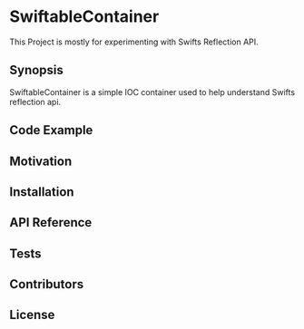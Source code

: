 # SwiftableContainer

This Project is mostly for experimenting with Swifts Reflection API.

## Synopsis

SwiftableContainer is a simple IOC container used to help understand Swifts reflection api.

## Code Example



## Motivation



## Installation



## API Reference



## Tests



## Contributors



## License



